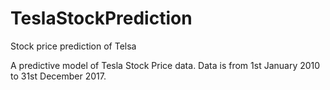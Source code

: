 # TeslaStockPrediction
Stock price prediction of Telsa

A predictive model of Tesla Stock Price data. Data is from 1st January 2010 to 31st December 2017.
